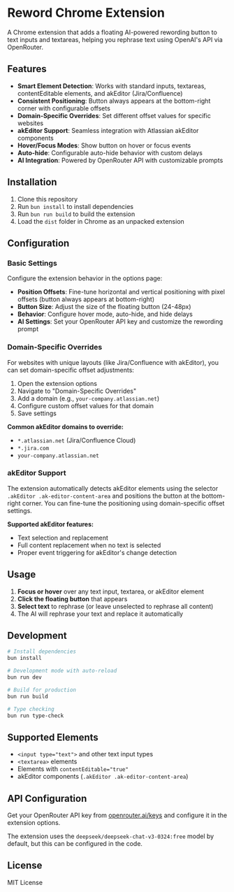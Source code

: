 # Reword Chrome Extension

A Chrome extension that adds a floating AI-powered rewording button to text inputs and textareas, helping you rephrase text using OpenAI's API via OpenRouter.

## Features

- **Smart Element Detection**: Works with standard inputs, textareas, contentEditable elements, and akEditor (Jira/Confluence)
- **Consistent Positioning**: Button always appears at the bottom-right corner with configurable offsets
- **Domain-Specific Overrides**: Set different offset values for specific websites
- **akEditor Support**: Seamless integration with Atlassian akEditor components
- **Hover/Focus Modes**: Show button on hover or focus events
- **Auto-hide**: Configurable auto-hide behavior with custom delays
- **AI Integration**: Powered by OpenRouter API with customizable prompts

## Installation

1. Clone this repository
2. Run `bun install` to install dependencies
3. Run `bun run build` to build the extension
4. Load the `dist` folder in Chrome as an unpacked extension

## Configuration

### Basic Settings

Configure the extension behavior in the options page:

- **Position Offsets**: Fine-tune horizontal and vertical positioning with pixel offsets (button always appears at bottom-right)
- **Button Size**: Adjust the size of the floating button (24-48px)
- **Behavior**: Configure hover mode, auto-hide, and hide delays
- **AI Settings**: Set your OpenRouter API key and customize the rewording prompt

### Domain-Specific Overrides

For websites with unique layouts (like Jira/Confluence with akEditor), you can set domain-specific offset adjustments:

1. Open the extension options
2. Navigate to "Domain-Specific Overrides"
3. Add a domain (e.g., `your-company.atlassian.net`)
4. Configure custom offset values for that domain
5. Save settings

**Common akEditor domains to override:**
- `*.atlassian.net` (Jira/Confluence Cloud)
- `*.jira.com`
- `your-company.atlassian.net`

### akEditor Support

The extension automatically detects akEditor elements using the selector `.akEditor .ak-editor-content-area` and positions the button at the bottom-right corner. You can fine-tune the positioning using domain-specific offset settings.

**Supported akEditor features:**
- Text selection and replacement
- Full content replacement when no text is selected
- Proper event triggering for akEditor's change detection

## Usage

1. **Focus or hover** over any text input, textarea, or akEditor element
2. **Click the floating button** that appears
3. **Select text** to rephrase (or leave unselected to rephrase all content)
4. The AI will rephrase your text and replace it automatically

## Development

```bash
# Install dependencies
bun install

# Development mode with auto-reload
bun run dev

# Build for production
bun run build

# Type checking
bun run type-check
```

## Supported Elements

- `<input type="text">` and other text input types
- `<textarea>` elements  
- Elements with `contentEditable="true"`
- akEditor components (`.akEditor .ak-editor-content-area`)

## API Configuration

Get your OpenRouter API key from [openrouter.ai/keys](https://openrouter.ai/keys) and configure it in the extension options.

The extension uses the `deepseek/deepseek-chat-v3-0324:free` model by default, but this can be configured in the code.

## License

MIT License
